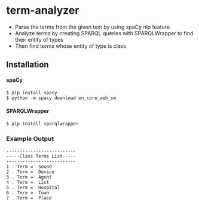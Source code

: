 # term-analyzer
* Parse the terms from the given text by using spaCy nlp feature
* Analyze terms by creating SPARQL queries with SPARQLWrapper to find their entity of types
* Then find terms whose entity of type is class

## Installation
#### spaCy
```
$ pip install spacy
$ python -m spacy download en_core_web_sm
```

#### SPARQLWrapper
```
$ pip install sparqlwrapper
```

### Example Output
```
--------------------------
-----Class Terms List-----
--------------------------
1 . Term =  Sound
2 . Term =  Device
3 . Term =  Agent
4 . Term =  List
5 . Term =  Hospital
6 . Term =  Town
7 . Term =  Place
```

